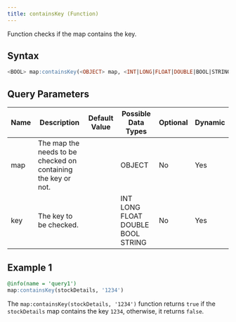 ```yaml
---
title: containsKey (Function)
---
```


Function checks if the map contains the key.

## Syntax

```sql
<BOOL> map:containsKey(<OBJECT> map, <INT|LONG|FLOAT|DOUBLE|BOOL|STRING> key)
```

## Query Parameters

| Name | Description  | Default Value | Possible Data Types | Optional | Dynamic |
|------|--------------|---------------|---------------------|----------|---------|
| map  | The map the needs to be checked on containing the key or not. |               | OBJECT  | No   | Yes   |
| key | The key to be checked. |          | INT LONG FLOAT DOUBLE BOOL STRING | No  | Yes  |

## Example 1

```sql
@info(name = 'query1')
map:containsKey(stockDetails, '1234')
```

The `map:containsKey(stockDetails, '1234')` function returns `true` if the `stockDetails` map contains the key `1234`, otherwise, it returns `false`.
